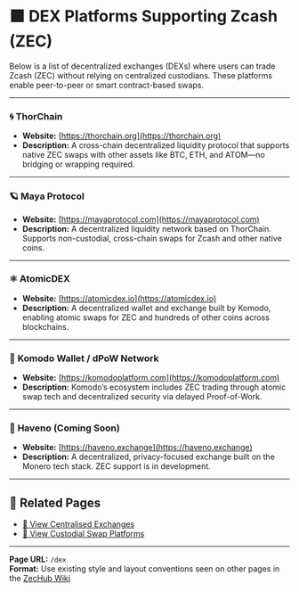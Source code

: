 
# 🟪 DEX Platforms Supporting Zcash (ZEC)

Below is a list of decentralized exchanges (DEXs) where users can trade Zcash (ZEC) without relying on centralized custodians. These platforms enable peer-to-peer or smart contract-based swaps.

---

### 🌀 **ThorChain**
- **Website:** [https://thorchain.org](https://thorchain.org)
- **Description:** A cross-chain decentralized liquidity protocol that supports native ZEC swaps with other assets like BTC, ETH, and ATOM—no bridging or wrapping required.

---

### 🪐 **Maya Protocol**
- **Website:** [https://mayaprotocol.com](https://mayaprotocol.com)
- **Description:** A decentralized liquidity network based on ThorChain. Supports non-custodial, cross-chain swaps for Zcash and other native coins.

---

### ⚛️ **AtomicDEX**
- **Website:** [https://atomicdex.io](https://atomicdex.io)
- **Description:** A decentralized wallet and exchange built by Komodo, enabling atomic swaps for ZEC and hundreds of other coins across blockchains.

---

### 🔗 **Komodo Wallet / dPoW Network**
- **Website:** [https://komodoplatform.com](https://komodoplatform.com)
- **Description:** Komodo’s ecosystem includes ZEC trading through atomic swap tech and decentralized security via delayed Proof-of-Work.

---

### 💱 **Haveno (Coming Soon)**
- **Website:** [https://haveno.exchange](https://haveno.exchange)
- **Description:** A decentralized, privacy-focused exchange built on the Monero tech stack. ZEC support is in development.

---

## 🔘 Related Pages

- [🔗 View Centralised Exchanges](https://zechub.wiki/using-zcash/custodial-exchanges)
- [🔗 View Custodial Swap Platforms](https://zechub.wiki/using-zcash/centralizedswaps)

---

**Page URL:** `/dex`  
**Format:** Use existing style and layout conventions seen on other pages in the [ZecHub Wiki](https://zechub.wiki)
